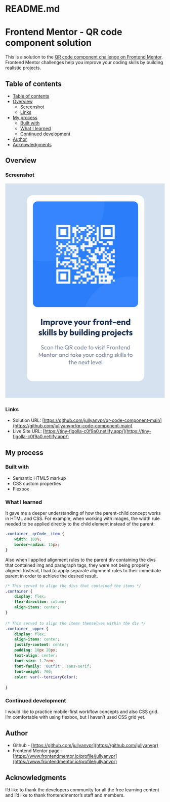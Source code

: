 # README.md

# Frontend Mentor - QR code component solution

This is a solution to the [QR code component challenge on Frontend Mentor](https://www.frontendmentor.io/challenges/qr-code-component-iux_sIO_H). Frontend Mentor challenges help you improve your coding skills by building realistic projects.

## Table of contents

- [Table of contents](#table-of-contents)
- [Overview](#overview)
  - [Screenshot](#screenshot)
  - [Links](#links)
- [My process](#my-process)
  - [Built with](#built-with)
  - [What I learned](#what-i-learned)
  - [Continued development](#continued-development)
- [Author](#author)
- [Acknowledgments](#acknowledgments)


## Overview

### Screenshot

![Printscreen from the application](./images/printscreen.png)

### Links

- Solution URL: [https://github.com/jullyanvpr/qr-code-component-main](https://github.com/jullyanvpr/qr-code-component-main)
- Live Site URL: [https://tiny-figolla-c0f9a0.netlify.app/](https://tiny-figolla-c0f9a0.netlify.app/)

## My process

### Built with

- Semantic HTML5 markup
- CSS custom properties
- Flexbox

### What I learned

It gave me a deeper understanding of how the parent-child concept works in HTML and CSS. For example, when working with images, the width rule needed to be applied directly to the child element instead of the parent:

```css
.container__qrCode__item {
    width: 100%;    
    border-radius: 15px;
}
```

Also when I applied alignment rules to the parent div containing the divs that contained img and paragraph tags, they were not being properly aligned. Instead, I had to apply separate alignment rules to their immediate parent in order to achieve the desired result.

```css
/* This served to align the divs that contained the items */
.container {
    display: flex;
    flex-direction: column;
    align-items: center;
}

/* This served to align the items themselves within the div */
.container__upper {
    display: flex;
    align-items: center;
    justify-content: center;
    padding: 10px 20px;
    text-align: center;
    font-size: 1.7rem;
    font-family: 'Outfit', sans-serif;
    font-weight: 700;
    color: var(--terciaryColor);
    
}
```

### Continued development

I would like to practice mobile-first workflow concepts and also CSS grid. I’m comfortable with using flexbox, but I haven’t used CSS grid yet.

## Author

- Github - [https://github.com/jullyanvpr](https://github.com/jullyanvpr)
- Frontend Mentor page - [https://www.frontendmentor.io/profile/jullyanvpr](https://www.frontendmentor.io/profile/jullyanvpr)

## Acknowledgments

I’d like to thank the developers community for all the free learning content and I’d like to thank frontendmentor’s staff and members.

